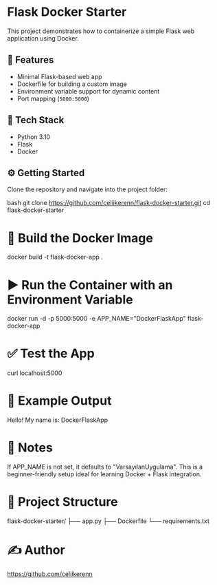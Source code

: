 # Flask Docker Starter

This project demonstrates how to containerize a simple Flask web application using Docker.

## 🚀 Features

- Minimal Flask-based web app
- Dockerfile for building a custom image
- Environment variable support for dynamic content
- Port mapping (`5000:5000`)

## 🧰 Tech Stack

- Python 3.10
- Flask
- Docker

## ⚙️ Getting Started

Clone the repository and navigate into the project folder:

bash
git clone https://github.com/celiikerenn/flask-docker-starter.git
cd flask-docker-starter 

# 🐳 Build the Docker Image
docker build -t flask-docker-app .

# ▶️ Run the Container with an Environment Variable
docker run -d -p 5000:5000 -e APP_NAME="DockerFlaskApp" flask-docker-app

# ✅ Test the App
curl localhost:5000


# 💬 Example Output
Hello! My name is: DockerFlaskApp

# 📌 Notes
If APP_NAME is not set, it defaults to "VarsayılanUygulama".
This is a beginner-friendly setup ideal for learning Docker + Flask integration.

# 📂 Project Structure
flask-docker-starter/
├── app.py
├── Dockerfile
└── requirements.txt

# ✍️ Author
https://github.com/celiikerenn
